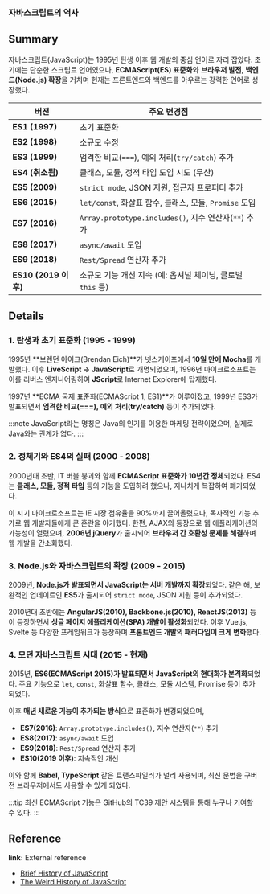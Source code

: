 ### 자바스크립트의 역사

## Summary

자바스크립트(JavaScript)는 1995년 탄생 이후 웹 개발의 중심 언어로 자리 잡았다. 초기에는 단순한 스크립트 언어였으나, **ECMAScript(ES) 표준화**와 **브라우저 발전**, **백엔드(Node.js) 확장**을 거치며 현재는 프론트엔드와 백엔드를 아우르는 강력한 언어로 성장했다.

| 버전 | 주요 변경점 |
| --- | --- |
| **ES1 (1997)** | 초기 표준화 |
| **ES2 (1998)** | 소규모 수정 |
| **ES3 (1999)** | 엄격한 비교(`===`), 예외 처리(`try/catch`) 추가 |
| **ES4 (취소됨)** | 클래스, 모듈, 정적 타입 도입 시도 (무산) |
| **ES5 (2009)** | `strict mode`, JSON 지원, 접근자 프로퍼티 추가 |
| **ES6 (2015)** | `let/const`, 화살표 함수, 클래스, 모듈, `Promise` 도입 |
| **ES7 (2016)** | `Array.prototype.includes()`, 지수 연산자(`**`) 추가 |
| **ES8 (2017)** | `async/await` 도입 |
| **ES9 (2018)** | `Rest/Spread` 연산자 추가 |
| **ES10 (2019 이후)** | 소규모 기능 개선 지속 (예: 옵셔널 체이닝, 글로벌 `this` 등) |

## Details

### **1. 탄생과 초기 표준화 (1995 - 1999)**

1995년 **브렌던 아이크(Brendan Eich)**가 넷스케이프에서 **10일 만에 Mocha**를 개발했다. 이후 **LiveScript → JavaScript**로 개명되었으며, 1996년 마이크로소프트는 이를 리버스 엔지니어링하여 **JScript**로 Internet Explorer에 탑재했다.

1997년 **ECMA 국제 표준화(ECMAScript 1, ES1)**가 이루어졌고, 1999년 ES3가 발표되면서 **엄격한 비교(===), 예외 처리(try/catch)** 등이 추가되었다.

:::note JavaScript라는 명칭은 Java의 인기를 이용한 마케팅 전략이었으며, 실제로 Java와는 관계가 없다. :::

### **2. 정체기와 ES4의 실패 (2000 - 2008)**

2000년대 초반, IT 버블 붕괴와 함께 **ECMAScript 표준화가 10년간 정체**되었다. ES4는 **클래스, 모듈, 정적 타입** 등의 기능을 도입하려 했으나, 지나치게 복잡하여 폐기되었다.

이 시기 마이크로소프트는 IE 시장 점유율을 90%까지 끌어올렸으나, 독자적인 기능 추가로 웹 개발자들에게 큰 혼란을 야기했다. 한편, AJAX의 등장으로 웹 애플리케이션의 가능성이 열렸으며, **2006년 jQuery**가 출시되어 **브라우저 간 호환성 문제를 해결**하며 웹 개발을 간소화했다.

### **3. Node.js와 자바스크립트의 확장 (2009 - 2015)**

2009년, **Node.js가 발표되면서 JavaScript는 서버 개발까지 확장**되었다. 같은 해, 보완적인 업데이트인 **ES5**가 출시되어 `strict mode`, JSON 지원 등이 추가되었다.

2010년대 초반에는 **AngularJS(2010), Backbone.js(2010), ReactJS(2013)** 등이 등장하면서 **싱글 페이지 애플리케이션(SPA) 개발이 활성화**되었다. 이후 Vue.js, Svelte 등 다양한 프레임워크가 등장하며 **프론트엔드 개발의 패러다임이 크게 변화**했다.

### **4. 모던 자바스크립트 시대 (2015 - 현재)**

2015년, **ES6(ECMAScript 2015)가 발표되면서 JavaScript의 현대화가 본격화**되었다. 주요 기능으로 `let`, `const`, 화살표 함수, 클래스, 모듈 시스템, Promise 등이 추가되었다.

이후 **매년 새로운 기능이 추가되는 방식**으로 표준화가 변경되었으며,

- **ES7(2016)**: `Array.prototype.includes()`, 지수 연산자(`**`) 추가
- **ES8(2017)**: `async/await` 도입
- **ES9(2018)**: `Rest/Spread` 연산자 추가
- **ES10(2019 이후)**: 지속적인 개선

이와 함께 **Babel, TypeScript** 같은 트랜스파일러가 널리 사용되며, 최신 문법을 구버전 브라우저에서도 사용할 수 있게 되었다.

:::tip 최신 ECMAScript 기능은 GitHub의 TC39 제안 시스템을 통해 누구나 기여할 수 있다. :::

## Reference

**link:** External reference

- [Brief History of JavaScript](https://roadmap.sh/guides/history-of-javascript)
- [The Weird History of JavaScript](https://dev.to/codediodeio/the-weird-history-of-javascript-2bnb)
